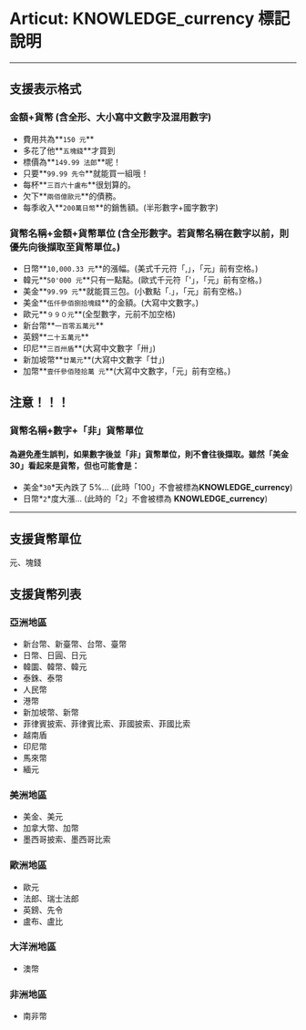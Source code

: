 # Articut: KNOWLEDGE_currency 標記說明
------------------
## 支援表示格式
### 金額+貨幣 (含全形、大小寫中文數字及混用數字)
* 費用共為**`150 元`**
* 多花了他**`五塊錢`**才買到
* 標價為**`149.99 法郎`**呢！
* 只要**`99.99 先令`**就能買一組哦！
* 每杯**`三百六十盧布`**很划算的。
* 欠下**`兩佰億歐元`**的債務。
* 每季收入**`200萬日幣`**的銷售額。(半形數字+國字數字)

### 貨幣名稱+金額+貨幣單位 (含全形數字。若貨幣名稱在數字以前，則優先向後擷取至貨幣單位。)
* 日幣**`10,000.33 元`**的漲幅。(美式千元符「,」，「元」前有空格。)
* 韓元**`50'000 元`**只有一點點。(歐式千元符「\'」，「元」前有空格。)
* 美金**`99.99 元`**就能買三包。(小數點「.」，「元」前有空格。)
* 美金**`伍仟參佰捌拾塊錢`**的金額。(大寫中文數字。)
* 歐元**`９９０元`**(全型數字，元前不加空格)
* 新台幣**`一百零五萬元`**
* 英鎊**`二十五萬元`**
* 印尼**`三百卅盾`**(大寫中文數字「卅」)
* 新加坡幣**`廿萬元`**(大寫中文數字「廿」)
* 加幣**`壹仟參佰陸拾萬 元`**(大寫中文數字，「元」前有空格。)

## 注意！！！
### 貨幣名稱+數字+「非」貨幣單位
#### 為避免產生誤判，如果數字後並「非」貨幣單位，則不會往後擷取。雖然「美金30」看起來是貨幣，但也可能會是：
* 美金*`30`*天內跌了 5%… (此時「100」不會被標為**KNOWLEDGE_currency**)
* 日幣*`2`*度大漲… (此時的「2」不會被標為 **KNOWLEDGE_currency**)

------------------
## 支援貨幣單位
元、塊錢
## 支援貨幣列表
### 亞洲地區
* 新台幣、新臺幣、台幣、臺幣
* 日幣、日圓、日元
* 韓圜、韓幣、韓元
* 泰銖、泰幣
* 人民幣
* 港幣
* 新加坡幣、新幣
* 菲律賓披索、菲律賓比索、菲國披索、菲國比索
* 越南盾
* 印尼幣
* 馬來幣
* 緬元

### 美洲地區
* 美金、美元
* 加拿大幣、加幣
* 墨西哥披索、墨西哥比索

### 歐洲地區
* 歐元
* 法郎、瑞士法郎
* 英鎊、先令
* 盧布、盧比 

### 大洋洲地區
* 澳幣

### 非洲地區
* 南非幣